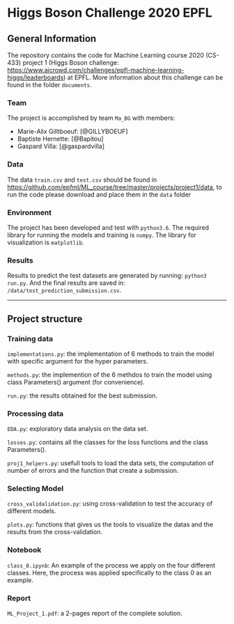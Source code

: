 # Higgs Boson Challenge 2020 EPFL

## General Information

The repository contains the code for Machine Learning course 2020 (CS-433) project 1 (Higgs Boson challenge: https://www.aicrowd.com/challenges/epfl-machine-learning-higgs/leaderboards) at EPFL. More information about this challenge can be found in the folder `documents`.

### Team
The project is accomplished by team `Ma_BG` with members:
- Marie-Alix Gilltboeuf: [@GILLYBOEUF]
- Baptiste Hernette: [@Bapitou]
- Gaspard Villa: [@gaspardvilla] 


### Data
The data `train.csv` and `test.csv` should be found in https://github.com/epfml/ML_course/tree/master/projects/project1/data, to run the code please download and place them in the `data` folder

### Environment
The project has been developed and test with `python3.6`.
The required library for running the models and training is `numpy`.
The library for visualization is `matplotlib`.

### Results

Results to predict the test datasets are generated by running:
`python3 run.py`.
And the final results are saved in: `/data/test_prediction_submission.csv`.
* * *
## Project structure

### Training data
`implementations.py`: the implementation of 6 methods to train the model with specific argument for the hyper parameters. 

`methods.py`: the implemention of the 6 methdos to train the model using class Parameters() argument (for convenience).

`run.py`: the results obtained for the best submission.

### Processing data 
`EDA.py`: exploratory data analysis on the data set.

`losses.py`: contains all the classes for the loss functions and the class Parameters().

`proj1_helpers.py`: usefull tools to load the data sets, the computation of number of errors and the function that create a submission.

### Selecting Model

`cross_validalidation.py`: using cross-validation to test the accuracy of different models.

`plots.py`: functions that gives us the tools to visualize the datas and the results from the cross-validation.

### Notebook

`class_0.ipynb`: An example of the process we apply on the four different classes. Here, the process was applied specifically to the class 0 as an example.

### Report

`ML_Project_1.pdf`: a 2-pages report of the complete solution.

